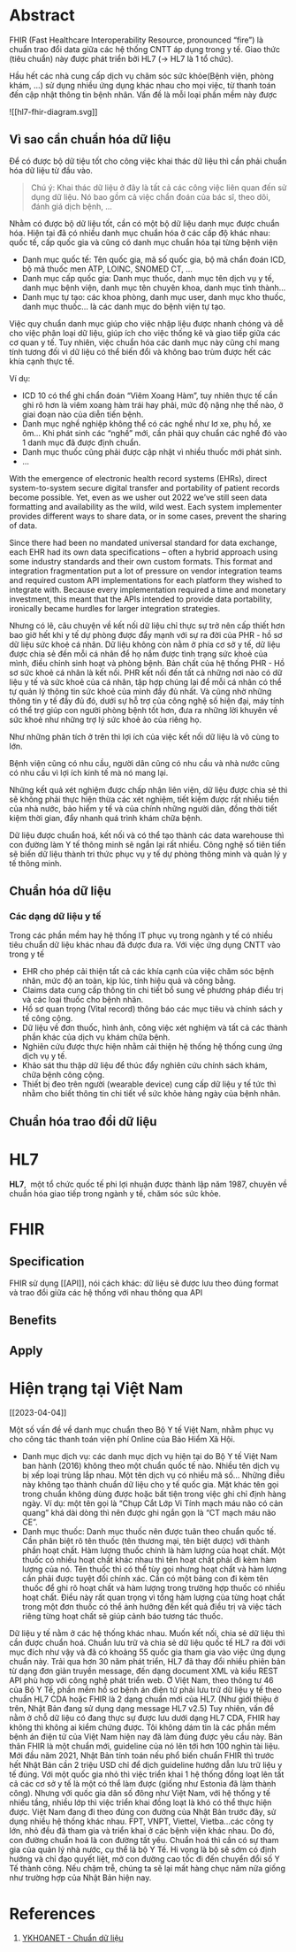 ---
---

# Abstract

FHIR (Fast Healthcare Interoperability Resource, pronounced “fire”) là chuẩn trao đổi data giữa các hệ thống CNTT áp dụng trong y tế. Giao thức (tiêu chuẩn) này được phát triển bởi HL7 (-> HL7 là 1 tổ chức). 

Hầu hết các nhà cung cấp dịch vụ chăm sóc sức khỏe(Bệnh viện, phòng khám, ...) sử dụng nhiều ứng dụng khác nhau cho mọi việc, từ thanh toán đến cập nhật thông tin bệnh nhân. Vấn đề là mỗi loại phần mềm này được

![[hl7-fhir-diagram.svg]]

## Vì sao cần chuẩn hóa dữ liệu

Để có được bộ dữ tiệu tốt cho công việc khai thác dữ liệu thì cần phải chuẩn hóa dữ liệu từ đầu vào.

> Chú ý: Khai thác dữ liệu ở đây là tất cả các công việc liên quan đến sử dụng dữ liệu. Nó bao gồm cả việc chẩn đoán của bác sĩ, theo dõi, đánh giá dịch bệnh, ...

Nhằm có được bộ dữ liệu tốt, cần có một bộ dữ liệu danh mục được chuẩn hóa. Hiện tại đã có nhiều danh mục chuẩn hóa ở các cấp độ khác nhau: quốc tế, cấp quốc gia và cũng có danh mục chuẩn hóa tại từng bệnh viện

- Danh mục quốc tế: Tên quốc gia, mã số quốc gia, bộ mã chẩn đoán ICD, bộ mã thuốc men ATP, LOINC, SNOMED CT, …
- Danh mục cấp quốc gia: Danh mục thuốc, danh mục tên dịch vụ y tế, danh mục bệnh viện, danh mục tên chuyên khoa, danh mục tỉnh thành…
- Danh mục tự tạo: các khoa phòng, danh mục user, danh mục kho thuốc, danh mục thuốc… là các danh mục do bệnh viện tự tạo.

Việc quy chuẩn danh mục giúp cho việc nhập liệu được nhanh chóng và dễ cho việc phân loại dữ liệu, giúp ích cho việc thống kê và giao tiếp giữa các cơ quan y tế. Tuy nhiên, việc chuẩn hóa các danh mục này cũng chỉ mang tính tương đối vì dữ liệu có thể biến đổi và không bao trùm được hết các khía cạnh thực tế.

Ví dụ:

- ICD 10 có thể ghi chẩn đoán “Viêm Xoang Hàm”, tuy nhiên thực tế cần ghi rõ hơn là viêm xoang hàm trái hay phải, mức độ nặng nhẹ thế nào, ở giai đoạn nào của diễn tiến bệnh.
- Danh mục nghề nghiệp không thể có các nghề như lơ xe, phụ hồ, xe ôm… Khi phát sinh các “nghề” mới, cần phải quy chuẩn các nghề đó vào 1 danh mục đã được định chuẩn.
- Danh mục thuốc cũng phải được cập nhật vì nhiều thuốc mới phát sinh.
- ...

With the emergence of electronic health record systems (EHRs), direct system-to-system secure digital transfer and portability of patient records become possible. Yet, even as we usher out 2022 we’ve still seen data formatting and availability as the wild, wild west. Each system implementer provides different ways to share data, or in some cases, prevent the sharing of data.

Since there had been no mandated universal standard for data exchange, each EHR had its own data specifications – often a hybrid approach using some industry standards and their own custom formats. This format and integration fragmentation put a lot of pressure on vendor integration teams and required custom API implementations for each platform they wished to integrate with. Because every implementation required a time and monetary investment, this meant that the APIs intended to provide data portability, ironically became hurdles for larger integration strategies.

Nhưng có lẽ, câu chuyện về kết nối dữ liệu chỉ thực sự trở nên cấp thiết hơn bao giờ hết khi y tế dự phòng được đẩy mạnh với sự ra đời của PHR - hồ sơ dữ liệu sức khoẻ cá nhân. Dữ liệu không còn nằm ở phía cơ sở y tế, dữ liệu được chia sẻ đến mỗi cá nhân để họ nắm được tình trạng sức khoẻ của mình, điều chỉnh sinh hoạt và phòng bệnh. Bản chất của hệ thống PHR - Hồ sơ sức khoẻ cá nhân là kết nối. PHR kết nối đến tất cả những nơi nào có dữ liệu y tế và sức khoẻ của cá nhân, tập hợp chúng lại để mỗi cá nhân có thể tự quản lý thông tin sức khoẻ của mình đầy đủ nhất. Và cũng nhờ những thông tin y tế đầy đủ đó, dưới sự hỗ trợ của công nghệ số hiện đại, máy tính có thể trợ giúp con người phòng bệnh tốt hơn, đưa ra những lời khuyên về sức khoẻ như những trợ lý sức khoẻ ảo của riêng họ.

Như những phân tích ở trên thì lợi ích của việc kết nối dữ liệu là vô cùng to lớn. 

Bệnh viện cũng có nhu cầu, người dân cũng có nhu cầu và nhà nước cũng có nhu cầu vì lợi ích kinh tế mà nó mang lại. 

Những kết quả xét nghiệm được chấp nhận liên viện, dữ liệu được chia sẻ thì sẽ không phải thực hiện thừa các xét nghiệm, tiết kiệm được rất nhiều tiền của nhà nước, bảo hiểm y tế và của chính những người dân, đồng thời tiết kiệm thời gian, đẩy nhanh quá trình khám chữa bệnh. 

Dữ liệu được chuẩn hoá, kết nối và có thể tạo thành các data warehouse thì con đường làm Y tế thông minh sẽ ngắn lại rất nhiều. Công nghệ số tiên tiến sẽ biến dữ liệu thành tri thức phục vụ y tế dự phòng thông minh và quản lý y tế thông minh.



## Chuẩn hóa dữ liệu

### Các dạng dữ liệu y tế

Trong các phần mềm hay hệ thống IT phục vụ trong ngành y tế có nhiều tiêu chuẩn dữ liệu khác nhau đã được đưa ra.
Với việc ứng dụng CNTT vào trong y tế

- EHR cho phép cải thiện tất cả các khía cạnh của việc chăm sóc bệnh nhân, mức độ an toàn, kịp lúc, tính hiệu quả và công bằng.
- Claims data cung cấp thông tin chi tiết bổ sung về phương pháp điều trị và các loại thuốc cho bệnh nhân.
- Hồ sơ quan trọng (Vital record) thông báo các mục tiêu và chính sách y tế công cộng.
- Dữ liệu về đơn thuốc, hình ảnh, công việc xét nghiệm và tất cả các thành phần khác của dịch vụ khám chữa bệnh.
- Nghiên cứu được thực hiện nhằm cải thiện hệ thống hệ thống cung ứng dịch vụ y tế.
- Khảo sát thu thập dữ liệu để thúc đẩy nghiên cứu chính sách khám, chữa bệnh công cộng.
- Thiết bị đeo trên người (wearable device) cung cấp dữ liệu y tế tức thì nhằm cho biết thông tin chi tiết về sức khỏe hàng ngày của bệnh nhân.
## Chuẩn hóa trao đổi dữ liệu

# HL7
**HL7**,  một tổ chức quốc tế phi lợi nhuận được thành lập năm 1987, chuyên về chuẩn hóa giao tiếp trong ngành y tế, chăm sóc sức khỏe.

# FHIR


## Specification

FHIR sử dụng [[API]], nói cách khác: dữ liệu sẽ được lưu theo đúng format và trao đổi giữa các hệ thống với nhau thông qua API

## Benefits

## Apply

# Hiện trạng tại Việt Nam
[[2023-04-04]]

Một số vấn đề về danh mục chuẩn theo Bộ Y tế Việt Nam, nhằm phục vụ cho công tác thanh toán viện phí Online của Bảo Hiểm Xã Hội.

- Danh mục dịch vụ: các danh mục dịch vụ hiện tại do Bộ Y tế Việt Nam ban hành (2016) không theo một chuẩn quốc tế nào. Nhiều tên dịch vụ bị xếp loại trùng lắp nhau. Một tên dịch vụ có nhiều mã số… Những điều này không tạo thành chuẩn dữ liệu cho y tế quốc gia. Mặt khác tên gọi trong chuẩn không dùng được hoặc bất tiện trong việc ghi chỉ định hàng ngày. Ví dụ: một tên gọi là “Chụp Cắt Lớp Vi Tính mạch máu não có cản quang” khá dài dòng thì nên được ghi ngắn gọn là “CT mạch máu não CE”.
- Danh mục thuốc: Danh mục thuốc nên được tuân theo chuẩn quốc tế. Cần phân biệt rõ tên thuốc (tên thương mại, tên biệt dược) với thành phần hoạt chất. Hàm lượng thuốc chính là hàm lượng của hoạt chất. Một thuốc có nhiều hoạt chất khác nhau thì tên hoạt chất phải đi kèm hàm lượng của nó. Tên thuốc thì có thể tùy gọi nhưng hoạt chất và hàm lượng cần phải được tuyệt đối chính xác. Cần có một bảng con đi kèm tên thuốc để ghi rõ hoạt chất và hàm lượng trong trường hợp thuốc có nhiều hoạt chất. Điều này rất quan trọng vì tổng hàm lượng của từng hoạt chất trong một đơn thuốc có thể ảnh hưởng đến kết quả điều trị và việc tách riêng từng hoạt chất sẽ giúp cảnh báo tương tác thuốc.

Dữ liệu y tế nằm ở các hệ thống khác nhau. Muốn kết nối, chia sẻ dữ liệu thì cần được chuẩn hoá. Chuẩn lưu trữ và chia sẻ dữ liệu quốc tế HL7 ra đời với mục đích như vậy và đã có khoảng 55 quốc gia tham gia vào việc ứng dụng chuẩn này. 
Trải qua  hơn 30 năm phát triển, HL7 đã thay đổi nhiều phiên bản từ dạng đơn giản truyền message, đến dạng document XML và kiểu REST API phù hợp với công nghệ phát triển web. 
Ở Việt Nam, theo thông tư 46 của Bộ Y Tế, phần mềm hồ sơ bệnh án điện tử phải lưu trữ dữ liệu y tế theo chuẩn HL7 CDA hoặc FHIR là 2 dạng chuẩn mới của HL7. (Như giới thiệu ở trên, Nhật Bản đang sử dụng dạng message HL7 v2.5)
Tuy nhiên, vấn đề nằm ở chỗ dữ liệu có đang thực sự được lưu dưới dạng HL7 CDA, FHIR hay không thì không ai kiểm chứng được. 
Tôi không dám tin là các phần mềm bệnh án điện tử của Việt Nam hiện nay đã làm đúng được yêu cầu này. Bản thân FHIR là một chuẩn mới, guideline của nó lên tới hơn 100 nghìn tài liệu. Mới đầu năm 2021, Nhật Bản tính toán nếu phổ biến chuẩn FHIR thì trước hết Nhật Bản cần 2 triệu USD chỉ để dịch guideline hướng dẫn lưu trữ liệu y tế đúng. 
Với một quốc gia nhỏ thì việc triển khai 1 hệ thống đồng loạt lên tất cả các cơ sở y tế là một có thể làm được (giống như Estonia đã làm thành công). Nhưng với quốc gia dân số đông như Việt Nam, với hệ thống y tế nhiều tầng, nhiều lớp thì việc triển khai đồng loạt là khó có thể thực hiện được. Việt Nam đang đi theo đúng con đường của Nhật Bản trước đây, sử dụng nhiều hệ thống khác nhau. FPT, VNPT, Viettel, Vietba...các công ty lớn, nhỏ đều đã tham gia và triển khai ở các bệnh viện khác nhau. Do đó, con đường chuẩn hoá là con đường tất yếu. 
Chuẩn hoá thì cần có sự tham gia của quản lý nhà nước, cụ thể là bộ Y Tế. Hi vọng là bộ sẽ sớm có định hướng và chỉ đạo quyết liệt, mở con đường cao tốc đi đến chuyển đổi số Y Tế thành công. Nếu chậm trễ, chúng ta sẽ lại mất hàng chục năm nữa giống như trường hợp của Nhật Bản hiện nay. 

# References
1. [YKHOANET - Chuẩn dữ liệu](https://www.ykhoanet.com/c%E1%BA%A9m-nang-cntt-y-t%E1%BA%BF/chu%E1%BA%A9n-d%E1%BB%AF-li%E1%BB%87u)
